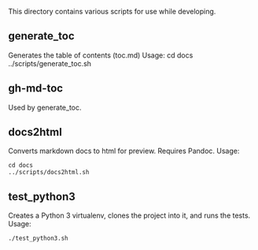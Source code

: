 This directory contains various scripts for use while developing.

generate_toc
------------
Generates the table of contents (toc.md)
Usage:
    cd docs
    ../scripts/generate_toc.sh


gh-md-toc
---------
Used by generate_toc.


docs2html
---------
Converts markdown docs to html for preview. Requires Pandoc.
Usage:

    cd docs
    ../scripts/docs2html.sh


test_python3
------------
Creates a Python 3 virtualenv, clones the project into it, and runs the tests.
Usage:

    ./test_python3.sh
